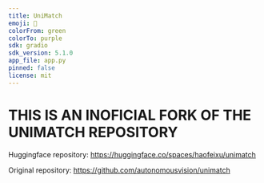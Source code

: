 ```yaml
---
title: UniMatch
emoji: 🔗
colorFrom: green
colorTo: purple
sdk: gradio
sdk_version: 5.1.0
app_file: app.py
pinned: false
license: mit
---
```


# THIS IS AN INOFICIAL FORK OF THE UNIMATCH REPOSITORY

Huggingface repository: https://huggingface.co/spaces/haofeixu/unimatch

Original repository: https://github.com/autonomousvision/unimatch
